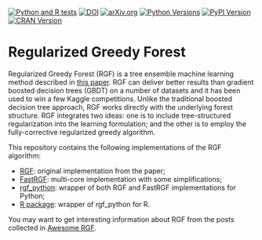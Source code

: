 [![Python and R tests](https://github.com/RGF-team/rgf/workflows/Python%20and%20R%20tests/badge.svg?branch=master)](https://github.com/RGF-team/rgf/actions)
[![DOI](https://zenodo.org/badge/DOI/10.1109/TPAMI.2013.159.svg)](https://doi.org/10.1109/TPAMI.2013.159)
[![arXiv.org](https://img.shields.io/badge/arXiv-1109.0887-b31b1b.svg)](https://arxiv.org/abs/1109.0887)
[![Python Versions](https://img.shields.io/pypi/pyversions/rgf_python.svg)](https://pypi.org/project/rgf_python)
[![PyPI Version](https://img.shields.io/pypi/v/rgf_python.svg)](https://pypi.org/project/rgf_python)
[![CRAN Version](https://r-pkg.org/badges/version/RGF)](https://cran.r-project.org/package=RGF)

# Regularized Greedy Forest

Regularized Greedy Forest (RGF) is a tree ensemble machine learning method described in [this paper](https://arxiv.org/abs/1109.0887).
RGF can deliver better results than gradient boosted decision trees (GBDT) on a number of datasets and it has been used to win a few Kaggle competitions.
Unlike the traditional boosted decision tree approach, RGF works directly with the underlying forest structure.
RGF integrates two ideas: one is to include tree-structured regularization into the learning formulation; and the other is to employ the fully-corrective regularized greedy algorithm.

This repository contains the following implementations of the RGF algorithm:

- [RGF](https://github.com/RGF-team/rgf/tree/master/RGF): original implementation from the paper;
- [FastRGF](https://github.com/RGF-team/rgf/tree/master/FastRGF): multi-core implementation with some simplifications;
- [rgf_python](https://github.com/RGF-team/rgf/tree/master/python-package): wrapper of both RGF and FastRGF implementations for Python;
- [R package](https://github.com/RGF-team/rgf/tree/master/R-package): wrapper of rgf_python for R.

You may want to get interesting information about RGF from the posts collected in [Awesome RGF](https://github.com/RGF-team/rgf/blob/master/AWESOME_RGF.md ).
